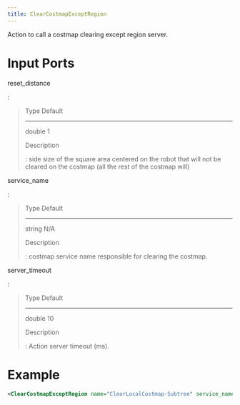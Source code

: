 ```yaml
---
title: ClearCostmapExceptRegion
---
```


Action to call a costmap clearing except region server.

# Input Ports

reset_distance

:   

>   Type     Default
>   -------- ---------
>   double   1
>
> Description
>
> :   side size of the square area centered on the robot that will not be cleared on the costmap (all the rest of the costmap will)

service_name

:   

>   Type     Default
>   -------- ---------
>   string   N/A
>
> Description
>
> :   costmap service name responsible for clearing the costmap.

server_timeout

:   

>   Type     Default
>   -------- ---------
>   double   10
>
> Description
>
> :   Action server timeout (ms).

# Example

``` xml
<ClearCostmapExceptRegion name="ClearLocalCostmap-Subtree" service_name="local_costmap/clear_except_local_costmap"/>
```
